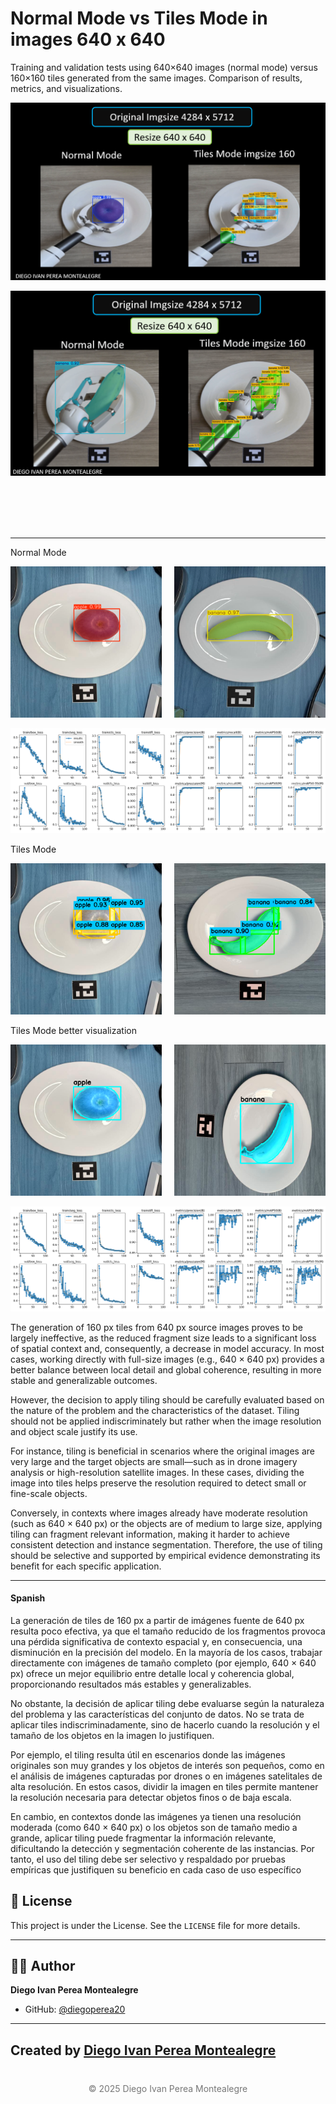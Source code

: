 # Normal Mode vs Tiles Mode in images 640 x 640

Training and validation tests using 640×640 images (normal mode) versus 160×160 tiles generated from the same images. Comparison of results, metrics, and visualizations.

<p align="center">
  <img src="README-images/appleComparative.png" alt="comparativeApple">
</p>

<p align="center">
  <img src="README-images/bananaComparative.png" alt="comparativeBanana">
</p>

<br>
<br>
<br>
<br>

-----

Normal Mode


<div style="display: flex; justify-content: space-between;">
  <div style="width: 48%;">
    <img src="README-images/NormalModeapple.png" alt="apple" style="width: 100%;">
  </div>
  <div style="width: 48%;">
    <img src="README-images/NormalModebanana.png" alt="banana" style="width: 100%;">
  </div>
</div>

<p align="center">
  <img src="NormalMode/results.png" alt="resultsNormalMode">
</p>

Tiles Mode 


<div style="display: flex; justify-content: space-between;">
  <div style="width: 48%;">
    <img src="README-images/TileModeapple.png" alt="apple" style="width: 100%;">
  </div>
  <div style="width: 48%;">
    <img src="README-images/TileModebanana.png" alt="banana" style="width: 100%;">
  </div>
</div>

Tiles Mode better visualization

<div style="display: flex; justify-content: space-between;">
  <div style="width: 48%;">
    <img src="README-images/TileModeBetterVisualizationapple.png" alt="apple" style="width: 100%;">
  </div>
  <div style="width: 48%;">
    <img src="README-images/TileModeBetterVisualizationbanana.png" alt="banana" style="width: 100%;">
  </div>
</div>
</p>


<p align="center">
  <img src="TileMode/results.png" alt="resultsTileMode">
</p>


The generation of 160 px tiles from 640 px source images proves to be largely ineffective, as the reduced fragment size leads to a significant loss of spatial context and, consequently, a decrease in model accuracy. In most cases, working directly with full-size images (e.g., 640 × 640 px) provides a better balance between local detail and global coherence, resulting in more stable and generalizable outcomes.

However, the decision to apply tiling should be carefully evaluated based on the nature of the problem and the characteristics of the dataset. Tiling should not be applied indiscriminately but rather when the image resolution and object scale justify its use.

For instance, tiling is beneficial in scenarios where the original images are very large and the target objects are small—such as in drone imagery analysis or high-resolution satellite images. In these cases, dividing the image into tiles helps preserve the resolution required to detect small or fine-scale objects.

Conversely, in contexts where images already have moderate resolution (such as 640 × 640 px) or the objects are of medium to large size, applying tiling can fragment relevant information, making it harder to achieve consistent detection and instance segmentation. Therefore, the use of tiling should be selective and supported by empirical evidence demonstrating its benefit for each specific application.


----

#### Spanish

La generación de tiles de 160 px a partir de imágenes fuente de 640 px resulta poco efectiva, ya que el tamaño reducido de los fragmentos provoca una pérdida significativa de contexto espacial y, en consecuencia, una disminución en la precisión del modelo. En la mayoría de los casos, trabajar directamente con imágenes de tamaño completo (por ejemplo, 640 × 640 px) ofrece un mejor equilibrio entre detalle local y coherencia global, proporcionando resultados más estables y generalizables.

No obstante, la decisión de aplicar tiling debe evaluarse según la naturaleza del problema y las características del conjunto de datos. No se trata de aplicar tiles indiscriminadamente, sino de hacerlo cuando la resolución y el tamaño de los objetos en la imagen lo justifiquen.

Por ejemplo, el tiling resulta útil en escenarios donde las imágenes originales son muy grandes y los objetos de interés son pequeños, como en el análisis de imágenes capturadas por drones o en imágenes satelitales de alta resolución. En estos casos, dividir la imagen en tiles permite mantener la resolución necesaria para detectar objetos finos o de baja escala.

En cambio, en contextos donde las imágenes ya tienen una resolución moderada (como 640 × 640 px) o los objetos son de tamaño medio a grande, aplicar tiling puede fragmentar la información relevante, dificultando la detección y segmentación coherente de las instancias. Por tanto, el uso del tiling debe ser selectivo y respaldado por pruebas empíricas que justifiquen su beneficio en cada caso de uso específico


## 📄 License

This project is under the  License. See the `LICENSE` file for more details.



---

## 👨‍💻 Author

**Diego Ivan Perea Montealegre**

- GitHub: [@diegoperea20](https://github.com/diegoperea20)

----

Created by [Diego Ivan Perea Montealegre](https://github.com/diegoperea20)
---

<footer style="text-align:center; color:#777; margin-top:40px;">
© 2025 Diego Ivan Perea Montealegre
</footer>
